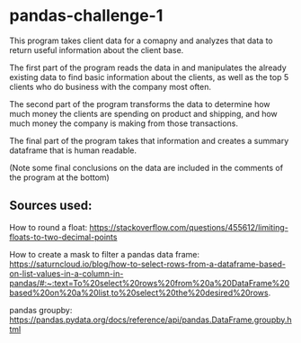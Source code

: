 # pandas-challenge-1

This program takes client data for a comapny and analyzes that data to return useful information about the client base.

The first part of the program reads the data in and manipulates the already existing data to find basic information about the clients, as well as the top 5 clients who do business with the company most often.

The second part of the program transforms the data to determine how much money the clients are spending on product and shipping, and how much money the company is making from those transactions.

The final part of the program takes that information and creates a summary dataframe that is human readable.

(Note some final conclusions on the data are included in the comments of the program at the bottom)


## Sources used:

How to round a float:
https://stackoverflow.com/questions/455612/limiting-floats-to-two-decimal-points

How to create a mask to filter a pandas data frame:
https://saturncloud.io/blog/how-to-select-rows-from-a-dataframe-based-on-list-values-in-a-column-in-pandas/#:~:text=To%20select%20rows%20from%20a%20DataFrame%20based%20on%20a%20list,to%20select%20the%20desired%20rows.

pandas groupby:
https://pandas.pydata.org/docs/reference/api/pandas.DataFrame.groupby.html